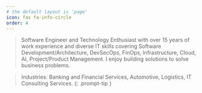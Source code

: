 ```yaml
---
# the default layout is 'page'
icon: fas fa-info-circle
order: 4
---
```


> Software Engineer and Technology Enthusiast with over 15 years of work experience and diverse IT skills covering
> Software Development/Architecture, DevSecOps, FinOps, Infrastructure, Cloud, AI, Project/Product Management.
> I enjoy building solutions to solve business problems.

> Industries: Banking and Financial Services, Automotive, Logistics, IT Consulting Services.
{: .prompt-tip }
